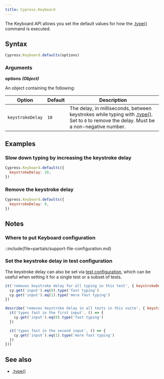 ```yaml
---
title: Cypress.Keyboard
---
```


The Keyboard API allows you set the default values for how the
[.type()](/api/commands/type) command is executed.

## Syntax

```javascript
Cypress.Keyboard.defaults(options)
```

### Arguments

**<Icon name="angle-right"></Icon> options** **_(Object)_**

An object containing the following:

| Option           | Default | Description                                                                                                                                                    |
| ---------------- | ------- | -------------------------------------------------------------------------------------------------------------------------------------------------------------- |
| `keystrokeDelay` | `10`    | The delay, in milliseconds, between keystrokes while typing with [.type()](/api/commands/type). Set to `0` to remove the delay. Must be a non-negative number. |

## Examples

### Slow down typing by increasing the keystroke delay

```javascript
Cypress.Keyboard.defaults({
  keystrokeDelay: 20,
})
```

### Remove the keystroke delay

```javascript
Cypress.Keyboard.defaults({
  keystrokeDelay: 0,
})
```

## Notes

### Where to put Keyboard configuration

::include{file=partials/support-file-configuration.md}

### Set the keystroke delay in test configuration

The keystroke delay can also be set via
[test configuration](/guides/core-concepts/writing-and-organizing-tests#Test-Configuration),
which can be useful when setting it for a single test or a subset of tests.

```javascript
it('removes keystroke delay for all typing in this test', { keystrokeDelay: 0 }, () => {
  cy.get('input').eq(0).type('fast typing')
  cy.get('input').eq(1).type('more fast typing')
})

describe('removes keystroke delay in all tests in this suite', { keystrokeDelay: 0 }, () => {
  it('types fast in the first input', () => {
    cy.get('input').eq(0).type('fast typing')
  })

  it('types fast in the second input', () => {
    cy.get('input').eq(1).type('more fast typing')
  })
}))
```

## See also

- [.type()](/api/commands/type)
